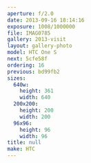 ```yaml
---
aperture: f/2.0
date: 2013-09-16 18:14:16
exposure: 1008/1000000
file: IMAG0785
gallery: 2013-visit
layout: gallery-photo
model: HTC One S
next: 5cfe58f
ordering: 16
previous: bd99fb2
sizes:
  640w:
    height: 361
    width: 640
  200x200:
    height: 200
    width: 200
  96x96:
    height: 96
    width: 96
title: null
make: HTC
---
```

